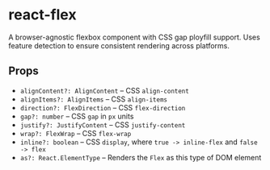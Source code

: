 # react-flex

A browser-agnostic flexbox component with CSS gap ployfill support. Uses feature detection to ensure consistent rendering across platforms.

## Props

- `alignContent?: AlignContent` – CSS `align-content`
- `alignItems?: AlignItems` – CSS `align-items`
- `direction?: FlexDirection` – CSS `flex-direction`
- `gap?: number` – CSS `gap` in `px` units
- `justify?: JustifyContent` – CSS `justify-content`
- `wrap?: FlexWrap` – CSS `flex-wrap`
- `inline?: boolean` – CSS `display`, where `true -> inline-flex` and `false -> flex`
- `as?: React.ElementType` – Renders the `Flex` as this type of DOM element
